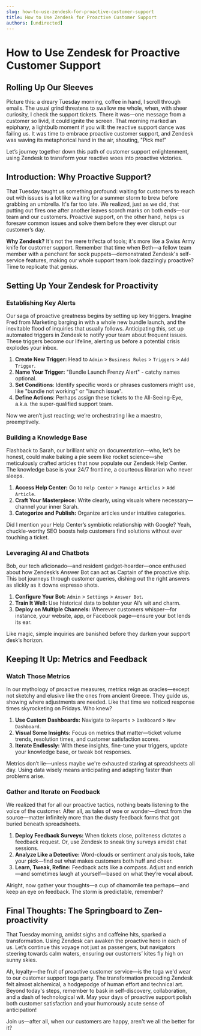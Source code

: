 ```yaml
---
slug: how-to-use-zendesk-for-proactive-customer-support
title: How to Use Zendesk for Proactive Customer Support
authors: [undirected]
---
```



# How to Use Zendesk for Proactive Customer Support

## Rolling Up Our Sleeves

Picture this: a dreary Tuesday morning, coffee in hand, I scroll through emails. The usual grind threatens to swallow me whole, when, with sheer curiosity, I check the support tickets. There it was—one message from a customer so livid, it could ignite the screen. That morning marked an epiphany, a lightbulb moment if you will: the reactive support dance was failing us. It was time to embrace proactive customer support, and Zendesk was waving its metaphorical hand in the air, shouting, "Pick me!" 

Let’s journey together down this path of customer support enlightenment, using Zendesk to transform your reactive woes into proactive victories.

## Introduction: Why Proactive Support?

That Tuesday taught us something profound: waiting for customers to reach out with issues is a lot like waiting for a summer storm to brew before grabbing an umbrella. It's far too late. We realized, just as we did, that putting out fires one after another leaves scorch marks on both ends—our team and our customers. Proactive support, on the other hand, helps us foresaw common issues and solve them before they ever disrupt our customer’s day.

**Why Zendesk?** It's not the mere trifecta of tools; it's more like a Swiss Army knife for customer support. Remember that time when Beth—a fellow team member with a penchant for sock puppets—demonstrated Zendesk's self-service features, making our whole support team look dazzlingly proactive? Time to replicate that genius.

## Setting Up Your Zendesk for Proactivity

### Establishing Key Alerts

Our saga of proactive greatness begins by setting up key triggers. Imagine Fred from Marketing barging in with a whole new bundle launch, and the inevitable flood of inquiries that usually follows. Anticipating this, set up automated triggers in Zendesk to notify your team about frequent issues. These triggers become our lifeline, alerting us before a potential crisis explodes your inbox.

1. **Create New Trigger:** Head to `Admin` > `Business Rules` > `Triggers` > `Add Trigger`.
2. **Name Your Trigger:** "Bundle Launch Frenzy Alert" - catchy names optional.
3. **Set Conditions**: Identify specific words or phrases customers might use, like "bundle not working" or "launch issue".
4. **Define Actions**: Perhaps assign these tickets to the All-Seeing-Eye, a.k.a. the super-qualified support team.

Now we aren’t just reacting; we’re orchestrating like a maestro, preemptively.

### Building a Knowledge Base

Flashback to Sarah, our brilliant whiz on documentation—who, let’s be honest, could make baking a pie seem like rocket science—she meticulously crafted articles that now populate our Zendesk Help Center. The knowledge base is your 24/7 frontline, a courteous librarian who never sleeps.

1. **Access Help Center:** Go to `Help Center` > `Manage Articles` > `Add Article`.
2. **Craft Your Masterpiece:** Write clearly, using visuals where necessary—channel your inner Sarah.
3. **Categorize and Publish:** Organize articles under intuitive categories.

 

Did I mention your Help Center’s symbiotic relationship with Google? Yeah, chuckle-worthy SEO boosts help customers find solutions without ever touching a ticket.

### Leveraging AI and Chatbots

Bob, our tech aficionado—and resident gadget-hoarder—once enthused about how Zendesk’s Answer Bot can act as Captain of the proactive ship. This bot journeys through customer queries, dishing out the right answers as slickly as it downs espresso shots.

1. **Configure Your Bot:** `Admin` > `Settings` > `Answer Bot`.
2. **Train It Well:** Use historical data to bolster your AI’s wit and charm.
3. **Deploy on Multiple Channels:** Wherever customers whisper—for instance, your website, app, or Facebook page—ensure your bot lends its ear.

Like magic, simple inquiries are banished before they darken your support desk’s horizon.

## Keeping It Up: Metrics and Feedback

### Watch Those Metrics

In our mythology of proactive measures, metrics reign as oracles—except not sketchy and elusive like the ones from ancient Greece. They guide us, showing where adjustments are needed. Like that time we noticed response times skyrocketing on Fridays. Who knew?

1. **Use Custom Dashboards:** Navigate to `Reports` > `Dashboard` > `New Dashboard`.
2. **Visual Some Insights:** Focus on metrics that matter—ticket volume trends, resolution times, and customer satisfaction scores.
3. **Iterate Endlessly:** With these insights, fine-tune your triggers, update your knowledge base, or tweak bot responses.

Metrics don’t lie—unless maybe we're exhausted staring at spreadsheets all day. Using data wisely means anticipating and adapting faster than problems arise.

### Gather and Iterate on Feedback

We realized that for all our proactive tactics, nothing beats listening to the voice of the customer. After all, as tales of woe or wonder—direct from the source—matter infinitely more than the dusty feedback forms that got buried beneath spreadsheets.

1. **Deploy Feedback Surveys:** When tickets close, politeness dictates a feedback request. Or, use Zendesk to sneak tiny surveys amidst chat sessions.
2. **Analyze Like a Detective:** Word-clouds or sentiment analysis tools, take your pick—find out what makes customers both huff and cheer.
3. **Learn, Tweak, Refine:** Feedback acts like a compass. Adjust and enrich—and sometimes laugh at yourself—based on what they’re vocal about.

Alright, now gather your thoughts—a cup of chamomile tea perhaps—and keep an eye on feedback. The storm is predictable, remember?

## Final Thoughts: The Springboard to Zen-proactivity

That Tuesday morning, amidst sighs and caffeine hits, sparked a transformation. Using Zendesk can awaken the proactive hero in each of us. Let’s continue this voyage not just as passengers, but navigators steering towards calm waters, ensuring our customers’ kites fly high on sunny skies.

Ah, loyalty—the fruit of proactive customer service—is the toga we'd wear to our customer support toga party. The transformation preceding Zendesk felt almost alchemical, a hodgepodge of human effort and technical art. Beyond today's steps, remember to bask in self-discovery, collaboration, and a dash of technological wit. May your days of proactive support polish both customer satisfaction and your humorously acute sense of anticipation!

Join us—after all, when our customers are happy, aren't we all the better for it?